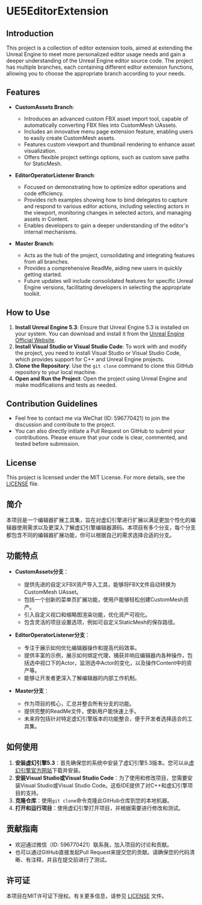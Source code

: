# UE5EditorExtension

## Introduction

This project is a collection of editor extension tools, aimed at extending the Unreal Engine to meet more personalized editor usage needs and gain a deeper understanding of the Unreal Engine editor source code. 
The project has multiple branches, each containing different editor extension functions, allowing you to choose the appropriate branch according to your needs.

## Features

- **CustomAssets Branch**:
  - Introduces an advanced custom FBX asset import tool, capable of automatically converting FBX files into CustomMesh UAssets.
  - Includes an innovative menu page extension feature, enabling users to easily create CustomMesh assets.
  - Features custom viewport and thumbnail rendering to enhance asset visualization.
  - Offers flexible project settings options, such as custom save paths for StaticMesh.

- **EditorOperatorListener Branch**:
  - Focused on demonstrating how to optimize editor operations and code efficiency.
  - Provides rich examples showing how to bind delegates to capture and respond to various editor actions, including selecting actors in the viewport, monitoring changes in selected actors, and managing assets in Content.
  - Enables developers to gain a deeper understanding of the editor's internal mechanisms.

- **Master Branch**:
  - Acts as the hub of the project, consolidating and integrating features from all branches.
  - Provides a comprehensive ReadMe, aiding new users in quickly getting started.
  - Future updates will include consolidated features for specific Unreal Engine versions, facilitating developers in selecting the appropriate toolkit.

## How to Use
1. **Install Unreal Engine 5.3**: Ensure that Unreal Engine 5.3 is installed on your system. You can download and install it from the [Unreal Engine Official Website](https://www.unrealengine.com/).
2. **Install Visual Studio or Visual Studio Code**: To work with and modify the project, you need to install Visual Studio or Visual Studio Code, which provides support for C++ and Unreal Engine projects.
3. **Clone the Repository**: Use the `git clone` command to clone this GitHub repository to your local machine.
4. **Open and Run the Project**: Open the project using Unreal Engine and make modifications and tests as needed.

## Contribution Guidelines
- Feel free to contact me via WeChat (ID: 596770421) to join the discussion and contribute to the project.
- You can also directly initiate a Pull Request on GitHub to submit your contributions. Please ensure that your code is clear, commented, and tested before submission.

## License
This project is licensed under the MIT License. For more details, see the [LICENSE](LICENSE) file.



## 简介

本项目是一个编辑器扩展工具集，旨在对虚幻引擎进行扩展以满足更加个性化的编辑器使用需求以及更深入了解虚幻引擎编辑器源码。本项目有多个分支，每个分支都包含不同的编辑器扩展功能，你可以根据自己的需求选择合适的分支。

## 功能特点

- **CustomAssets分支**：
    - 提供先进的自定义FBX资产导入工具，能够将FBX文件自动转换为CustomMesh UAsset。
    - 包括一个创新的菜单页扩展功能，使用户能够轻松创建CustomMesh资产。
    - 引入自定义视口和缩略图渲染功能，优化资产可视化。
    - 包含灵活的项目设置选项，例如可自定义StaticMesh的保存路径。

- **EditorOperatorListener分支**：
    - 专注于展示如何优化编辑器操作和提高代码效率。
    - 提供丰富的示例，展示如何绑定代理，捕获并响应编辑器内各种操作，包括选中视口下的Actor，监测选中Actor的变化，以及操作Content中的资产等。
    - 能够让开发者更深入了解编辑器的内部工作机制。

- **Master分支**：
    - 作为项目的核心，汇总并整合所有分支的功能。
    - 提供完整的ReadMe文件，使新用户能快速上手。
    - 未来将包括针对特定虚幻引擎版本的功能整合，便于开发者选择适合的工具集。


## 如何使用
1. **安装虚幻引擎5.3**：首先确保您的系统中安装了虚幻引擎5.3版本。您可以从[虚幻引擎官方网站](https://www.unrealengine.com/)下载并安装。
2. **安装Visual Studio或Visual Studio Code**：为了使用和修改项目，您需要安装Visual Studio或Visual Studio Code。这些IDE提供了对C++和虚幻引擎项目的支持。
3. **克隆仓库**：使用`git clone`命令克隆此GitHub仓库到您的本地机器。
4. **打开和运行项目**：使用虚幻引擎打开项目，并根据需要进行修改和测试。

## 贡献指南
- 欢迎通过微信（ID: 596770421）联系我，加入项目的讨论和贡献。
- 也可以通过GitHub直接发起Pull Request来提交您的贡献。请确保您的代码清晰、有注释，并且在提交前进行了测试。

## 许可证
本项目在MIT许可证下授权。有关更多信息，请参见 [LICENSE](LICENSE) 文件。
